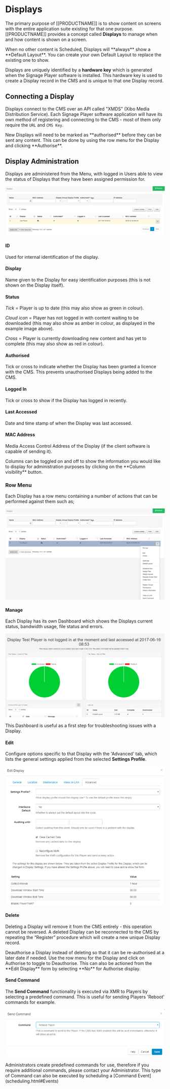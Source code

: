<!--toc=displays-->

# Displays

The primary purpose of [[PRODUCTNAME]] is to show content on screens with the entire application suite existing for that one purpose. [[PRODUCTNAME]] provides a concept called **Displays** to manage when and how content is shown on a screen.

<tip>
When no other content is Scheduled, Displays will **always** show a **Default Layout**. You can create your own Default Layout to replace the existing one to show.
</tip>

Displays are uniquely identified by a **hardware key** which is generated when the Signage Player software is installed. This hardware key is used to create a Display record in the CMS and is unique to that one Display record.

## Connecting a Display

Displays connect to the CMS over an API called "XMDS" <nonwhite>(Xibo Media Distribution Service)</nonwhite>. Each Signage Player software application will have its own method of registering and connecting to the CMS - most of them only require the `URL` and `CMS Key`.

<tip>
New Displays will need to be marked as **authorised** before they can be sent any content. This can be done by using the row menu for the Display and clicking **Authorise**.
</tip>

## Display Administration

Displays are administered from the Menu, with logged in Users able to view the status of Displays that they have been assigned permission for.

![Display Administration Grid](img/displays_admin_grid.png)



#### **ID**

Used for internal identification of the display.

#### **Display**

Name given to the Display for easy identification purposes (this is not shown on the Display itself).

#### **Status**

*Tick* = Player is up to date (this may also show as green in colour).

*Cloud icon* = Player has not logged in with content waiting to be downloaded (this may also show as amber in colour, as displayed in the example image above).

*Cross* = Player is currently downloading new content and has yet to complete (this may also show as red in colour).

#### **Authorised**

Tick or cross to indicate whether the Display has been granted a licence with the CMS. This prevents unauthorised Displays being added to the CMS.

#### **Logged In**

Tick or cross to show if the Display has logged in recently.

#### **Last Accessed**

Date and time stamp of when the Display was last accessed. 

#### **MAC Address**

Media Access Control Address of the Display (if the client software is capable of sending it).

<tip>
Columns can be toggled on and off to show the information you would like to display for administration purposes by clicking on the **Column visibility** button. 
</tip>

### Row Menu

Each Display has a row menu containing a number of actions that can be performed against them such as;



![Displays Row Menu](img/displays_row_menu.png)







#### **Manage**

Each Display has its own Dashboard which shows the Displays current status, bandwidth usage, file status and errors.



![Display Manage Dashboard](img/display_manage_dashboard.png)





<tip>
This Dashboard is useful as a first step for troubleshooting issues with a Display.
</tip>



#### **Edit**

Configure options specific to that Display with the 'Advanced' tab, which lists the general settings applied from the selected **Settings Profile**.

![Displays Edit Advanced](img/displays_edit_advanced.png)



#### **Delete**

Deleting a Display will remove it from the CMS entirely - this operation cannot be reversed. A deleted Display can be reconnected to the CMS by repeating the “Register” procedure which will create a new unique Display record.

<tip>
Deauthorise a Display instead of deleting so that it can be re-authorised at a later date if needed. Use the row menu for the Display and click on Authorise to toggle to Deauthorise. This can also be actioned from the **Edit Display** form by selecting **No** for Authorise display.
</tip>

#### **Send Command**

The **Send Command** functionality is executed via XMR to Players by selecting a predefined command. This is useful for sending Players 'Reboot' commands for example.

![Displays Send Command](img/displays_send_command.png)



<tip>
Administrators create predefined commands for use, therefore if you require additional commands, please contact your Administrator.
</tip>



<tip>
This type of Command can also be executed by scheduling a [Command Event](scheduling.html#Events)
</tip>